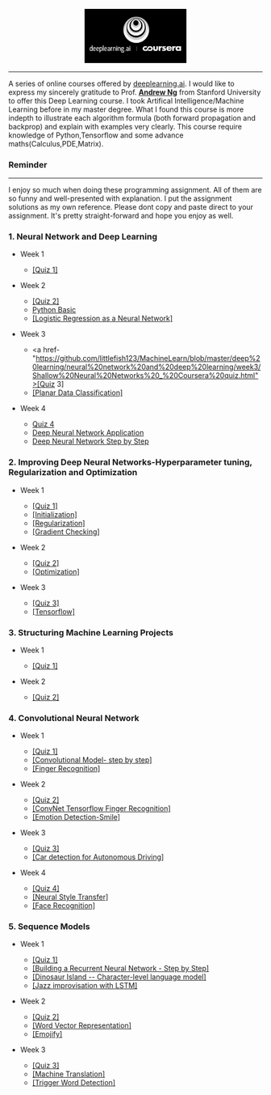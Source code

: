 <p align="center"><img width="40%" src="logo/deeplearning-ai.png" /></p>

--------------------------------------------------------------------------------

A series of online courses offered by [deeplearning.ai](https://www.deeplearning.ai/). I would like to express my sincerely gratitude to Prof. [**Andrew Ng**](www.andrewng.org) from Stanford University to offer this Deep Learning course.
I took Artifical Intelligence/Machine Learning before in my master degree. What I found this course is more indepth to illustrate each algorithm formula (both forward propagation and backprop) and explain with examples very clearly.
This course require knowledge of Python,Tensorflow and some advance maths(Calculus,PDE,Matrix).

### Reminder
-------------------
I enjoy so much when doing these programming assignment. All of them are so funny and well-presented with explanation.
I put the assignment solutions as my own reference. Please dont copy and paste direct to your assignment. 
It's pretty straight-forward and hope you enjoy as well.



### 1. Neural Network and Deep Learning
* Week 1
	* <a href="https://github.com/littlefish123/MachineLearn/blob/master/deep%20learning/neural%20network%20and%20deep%20learning/week1/Introduction%20to%20deep%20learning%20_%20Coursera%20quiz.html">[Quiz 1]</a>

* Week 2
	* <a href="https://github.com/littlefish123/MachineLearn/blob/master/deep%20learning/neural%20network%20and%20deep%20learning/week2/Neural%20Network%20Basics%20_%20Coursera%20quiz.html">[Quiz 2]</a>
	* <a href="https://github.com/littlefish123/MachineLearn/blob/master/deep%20learning/neural%20network%20and%20deep%20learning/week2/python%20basic/Python_Basics_With_Numpy_v3a.ipynb">Python Basic</a>
	* <a href="https://github.com/littlefish123/MachineLearn/blob/master/deep%20learning/neural%20network%20and%20deep%20learning/week2/Logistic%20Regression/Logistic_Regression_with_a_Neural_Network_mindset_v6a.ipynb">[Logistic Regression as a Neural Network]</a>

* Week 3
	* <a href-"https://github.com/littlefish123/MachineLearn/blob/master/deep%20learning/neural%20network%20and%20deep%20learning/week3/Shallow%20Neural%20Networks%20_%20Coursera%20quiz.html">[Quiz 3]</a>
	* <a href="https://github.com/littlefish123/MachineLearn/blob/master/deep%20learning/neural%20network%20and%20deep%20learning/week3/Planer%20Classification/Planar_data_classification_with_onehidden_layer_v6c.ipynb">[Planar Data Classification]</a>
	
* Week 4
	* <a href="https://github.com/littlefish123/MachineLearn/blob/master/deep%20learning/neural%20network%20and%20deep%20learning/week4/Key%20concepts%20on%20Deep%20Neural%20Networks%20_%20Coursera%20quiz.html">Quiz 4</a>
    * <a href="https://github.com/littlefish123/MachineLearn/blob/master/deep%20learning/neural%20network%20and%20deep%20learning/week4/Deep%20Neural%20Network%20Application/Deep%2BNeural%2BNetwork%2B-%2BApplication%2Bv8.ipynb">Deep Neural Network Application</a>
	* <a href="https://github.com/littlefish123/MachineLearn/blob/master/deep%20learning/neural%20network%20and%20deep%20learning/week4/Deep%20Neural%20Network%20Step%20by%20Step/Building_your_Deep_Neural_Network_Step_by_Step_v8a.ipynb">Deep Neural Network Step by Step</a>

### 2. Improving Deep Neural Networks-Hyperparameter tuning, Regularization and Optimization
* Week 1
	* <a href="https://github.com/littlefish123/MachineLearn/blob/master/deep%20learning/improving%20deep%20neural%20network/week5/Practical%20aspects%20of%20deep%20learning%20_%20Coursera.html">[Quiz 1]</a>
	* <a href="https://github.com/littlefish123/MachineLearn/blob/master/deep%20learning/improving%20deep%20neural%20network/week5/Initialization/Initialization.ipynb">[Initialization]</a>
	* <a href="https://github.com/littlefish123/MachineLearn/blob/master/deep%20learning/improving%20deep%20neural%20network/week5/Regularization/Regularization_v2a.ipynb">[Regularization]</a>
	* <a href="https://github.com/littlefish123/MachineLearn/blob/master/deep%20learning/improving%20deep%20neural%20network/week5/Gradient%20Checking/Gradient%2BChecking%2Bv1.ipynb">[Gradient Checking]</a>

* Week 2
	* <a href="https://github.com/littlefish123/MachineLearn/blob/master/deep%20learning/improving%20deep%20neural%20network/week6/Optimization%20algorithms%20_%20Coursera.html">[Quiz 2]</a>
	* <a href="https://github.com/littlefish123/MachineLearn/blob/master/deep%20learning/improving%20deep%20neural%20network/week6/Optimization_methods_v1b.ipynb">[Optimization]</a>

* Week 3
	* <a href="https://github.com/littlefish123/MachineLearn/blob/master/deep%20learning/improving%20deep%20neural%20network/week7/Hyperparameter%20tuning%2C%20Batch%20Normalization%2C%20Programming%20Frameworks%20_%20Coursera.html">[Quiz 3]</a>
	* <a href="https://github.com/littlefish123/MachineLearn/blob/master/deep%20learning/improving%20deep%20neural%20network/week7/TensorFlow_Tutorial_v3b.ipynb">[Tensorflow]</a>

### 3. Structuring Machine Learning Projects
* Week 1
	* <a href="https://github.com/littlefish123/MachineLearn/blob/master/deep%20learning/structuring%20ml%20project/Bird%20recognition%20in%20the%20city%20of%20Peacetopia%20(case%20study)%20_%20Coursera%20quiz.html">[Quiz 1]</a>

* Week 2
	* <a href="https://github.com/littlefish123/MachineLearn/blob/master/deep%20learning/structuring%20ml%20project/Autonomous%20driving%20(case%20study)%20_%20Coursera%20quiz.html">[Quiz 2]</a>

### 4. Convolutional Neural Network
* Week 1
	* <a href="https://github.com/littlefish123/MachineLearn/blob/master/deep%20learning/convolution%20neural%20network/week1/The%20basics%20of%20ConvNets%20_%20Coursera%20quiz.html">[Quiz 1]</a>
	* <a href="https://github.com/littlefish123/MachineLearn/tree/master/deep%20learning/convolution%20neural%20network/week1/Convolution_model_Step_by_Step_v2a_files">[Convolutional Model- step by step]</a>
	* <a href="https://github.com/littlefish123/MachineLearn/blob/master/deep%20learning/convolution%20neural%20network/week1/Convolution_model_Application_v1a.ipynb">[Finger Recognition]</a>

* Week 2
	* <a href="https://github.com/littlefish123/MachineLearn/blob/master/deep%20learning/convolution%20neural%20network/week2/Deep%20convolutional%20models%20_%20Coursera%20quiz.html">[Quiz 2]</a>
	* <a href="https://github.com/littlefish123/MachineLearn/blob/master/deep%20learning/convolution%20neural%20network/week2/Convolution_model_Application_v1a.ipynb">[ConvNet Tensorflow Finger Recognition]</a>
	* <a href="https://github.com/littlefish123/MachineLearn/blob/master/deep%20learning/convolution%20neural%20network/week2/Keras_Tutorial_v2a%20(smile%20recognition).ipynb">[Emotion Detection-Smile]</a>

* Week 3
	* <a href="https://github.com/littlefish123/MachineLearn/blob/master/deep%20learning/convolution%20neural%20network/week3/Detection%20algorithms%20_%20Coursera%20quiz2.html">[Quiz 3]</a>
	* <a href="https://github.com/littlefish123/MachineLearn/blob/master/deep%20learning/convolution%20neural%20network/week3/Autonomous_driving_application_Car_detection_v3a.ipynb">[Car detection for Autonomous Driving]</a>

* Week 4
	* <a href="https://github.com/littlefish123/MachineLearn/blob/master/deep%20learning/convolution%20neural%20network/week4/Special%20applications_%20Face%20recognition%20%26%20Neural%20style%20transfer%20_%20Coursera%20quiz.html">[Quiz 4]</a>
	* <a href="https://github.com/littlefish123/MachineLearn/blob/master/deep%20learning/convolution%20neural%20network/week4/neural%20style%20transfer/Art_Generation_with_Neural_Style_Transfer_v3a.ipynb">[Neural Style Transfer]</a>
	* <a href="https://github.com/littlefish123/MachineLearn/blob/master/deep%20learning/convolution%20neural%20network/week4/face%20recognition/Face_Recognition_v3a.ipynb">[Face Recognition]</a>


### 5. Sequence Models
* Week 1
	* <a href="https://github.com/littlefish123/MachineLearn/blob/master/deep%20learning/sequence%20models/week1/Recurrent%20Neural%20Networks%20_%20Coursera%20quiz2.html">[Quiz 1]</a>
	* <a href="https://github.com/littlefish123/MachineLearn/blob/master/deep%20learning/sequence%20models/week1/Building%20RNN%20Step%20by%20Step/Building_a_Recurrent_Neural_Network_Step_by_Step_v3a.ipynb">[Building a Recurrent Neural Network - Step by Step]</a>
	* <a href="https://github.com/littlefish123/MachineLearn/blob/master/deep%20learning/sequence%20models/week1/dinosaur%20island/Dinosaurus_Island_Character_level_language_model_final_v3a.ipynb">[Dinosaur Island -- Character-level language model]</a>
	* <a href="https://github.com/littlefish123/MachineLearn/blob/master/deep%20learning/sequence%20models/week1/Jazz%20improvisation%20with%20LSTM/Improvise_a_Jazz_Solo_with_an_LSTM_Network_v3a.ipynb">[Jazz improvisation with LSTM]</a>

* Week 2
	* <a href="https://github.com/littlefish123/MachineLearn/blob/master/deep%20learning/sequence%20models/week2/Natural%20Language%20Processing%20%26%20Word%20Embeddings%20_%20Coursera%20quiz.html">[Quiz 2]</a>
	* <a href="https://github.com/littlefish123/MachineLearn/blob/master/deep%20learning/sequence%20models/week2/word%20vectors/Operations_on_word_vectors_v2a.ipynb">[Word Vector Representation]</a>
	* <a href="https://github.com/littlefish123/MachineLearn/blob/master/deep%20learning/sequence%20models/week2/emojify/Emojify_v2a.ipynb">[Emojify]</a>

* Week 3
	* <a href="https://github.com/littlefish123/MachineLearn/blob/master/deep%20learning/sequence%20models/week3/Sequence%20models%20%26%20Attention%20mechanism%20_%20Coursera%20quiz.html">[Quiz 3]</a>
	* <a href="https://github.com/littlefish123/MachineLearn/blob/master/deep%20learning/sequence%20models/week3/neural%20machine%20translator/Neural_machine_translation_with_attention_v4a.ipynb">[Machine Translation]</a>
	* <a href="https://github.com/littlefish123/MachineLearn/tree/master/deep%20learning/sequence%20models/week3/trigger%20word%20detection">[Trigger Word Detection]</a>


<br/>


